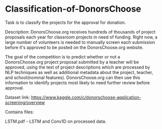 # Classification-of-DonorsChoose

Task is to classify the projects for the approval for donation.

Description:
DonorsChoose.org receives hundreds of thousands of project proposals each year for classroom projects in need of funding. Right now, a large number of volunteers is needed to manually screen each submission before it's approved to be posted on the DonorsChoose.org website.

The goal of the competition is to predict whether or not a DonorsChoose.org project proposal submitted by a teacher will be approved, using the text of project descriptions which are processed by NLP techniques as well as additional metadata about the project, teacher, and school(nominal features). DonorsChoose.org can then use this information to identify projects most likely to need further review before approval.

Dataset link: https://www.kaggle.com/c/donorschoose-application-screening/overview

Contains files:

LSTM.pdf - LSTM and Conv1D on processed data.

